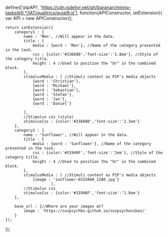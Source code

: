 define(['pipAPI', 'https://cdn.jsdelivr.net/gh/baranan/minno-tasks@0.*/IAT/qualtrics/quiat9.js'], function(APIConstructor, iatExtension){
    var API = new APIConstructor();

	
	return iatExtension({
		category1 : {
			name : 'Men', //Will appear in the data.
			title : {
				media : {word : 'Men'}, //Name of the category presented in the task.
				css : {color:'#336600','font-size':'1.8em'}, //Style of the category title.
				height : 4 //Used to position the "Or" in the combined block.
			}, 
			stimulusMedia : [ //Stimuli content as PIP's media objects
    		    {word : 'Christian'},
	            {word : 'Michael'},
	            {word : 'Sebastian'},
	            {word : 'Stefan'},
	            {word : 'Jan'},
	            {word : 'Daniel'}
    			
			], 
			//Stimulus css (style)
			stimulusCss : {color:'#336600','font-size':'2.3em'}
		},	
		category2 :	{
			name : 'Sunflower', //Will appear in the data.
			title : {
				media : {word : 'Sunflower'}, //Name of the category presented in the task.
				css : {color:'#31940F','font-size':'2em'}, //Style of the category title.
				height : 4 //Used to position the "Or" in the combined block.
			}, 
			stimulusMedia : [ //Stimuli content as PIP's media objects
    		    {image : 'sunflower-6515860_1280.jpg'} 
    					], 
			//Stimulus css
			stimulusCss : {color:'#31940F','font-size':'1.8em'}
		},	

		base_url : {//Where are your images at?
			image : 'https://sozpsychbs.github.io/sozpsychunibas/'
		} 
	});
});
